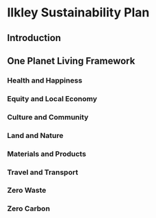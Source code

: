 # Ilkley Sustainability Plan

## Introduction

## One Planet Living Framework

### Health and Happiness

### Equity and Local Economy

### Culture and Community

### Land and Nature

### Materials and Products

### Travel and Transport

### Zero Waste

### Zero Carbon
